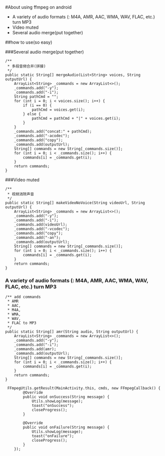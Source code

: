 

#About using ffmpeg on android
+ A variety of audio formats (: M4A, AMR, AAC, WMA, WAV, FLAC, etc.) turn MP3
+ Video muted
+ Several audio merge(put together)

##how to use(so easy)

###Several audio merge(put together)

 	/**
     * 多段音频合并(拼接)
     */
    public static String[] mergeAudio(List<String> voices, String outputUrl) {
        ArrayList<String> _commands = new ArrayList<>();
        _commands.add("-y");
        _commands.add("-i");
        String pathCmd = "";
        for (int i = 0; i < voices.size(); i++) {
            if (i == 0) {
                pathCmd = voices.get(i);
            } else {
                pathCmd = pathCmd + "|" + voices.get(i);
            }
        }
        _commands.add("concat:" + pathCmd);
        _commands.add("-acodec");
        _commands.add("copy");
        _commands.add(outputUrl);
        String[] commands = new String[_commands.size()];
        for (int i = 0; i < _commands.size(); i++) {
            commands[i] = _commands.get(i);
        }
        return commands;
    }

###Video muted

 	/**
     * 视频消除声音
     */
    public static String[] makeVideoNoVoice(String videoUrl, String outputUrl) {
        ArrayList<String> _commands = new ArrayList<>();
        _commands.add("-y");
        _commands.add("-i");
        _commands.add(videoUrl);
        _commands.add("-vcodec");
        _commands.add("copy");
        _commands.add("-an");
        _commands.add(outputUrl);
        String[] commands = new String[_commands.size()];
        for (int i = 0; i < _commands.size(); i++) {
            commands[i] = _commands.get(i);
        }
        return commands;
    }


### A variety of audio formats (: M4A, AMR, AAC, WMA, WAV, FLAC, etc.) turn MP3
 	/** add commands
     * AMR
     * AAC,
     * M4A,
     * WMA,
     * WAV,
     * FLAC to MP3
     */
    public static String[] amr(String audio, String outputUrl) {
        ArrayList<String> _commands = new ArrayList<>();
        _commands.add("-y");
        _commands.add("-i");
        _commands.add(amr);
        _commands.add(outputUrl);
        String[] commands = new String[_commands.size()];
        for (int i = 0; i < _commands.size(); i++) {
            commands[i] = _commands.get(i);
        }
        return commands;
    }

	 FFmpegUtils.getResult(MainActivity.this, cmds, new FFmpegCallback() {
            @Override
            public void onSuccess(String message) {
                Utils.showLog(message);
                toast("onSuccess");
                closeProgress();
            }

            @Override
            public void onFailure(String message) {
                Utils.showLog(message);
                toast("onFailure");
                closeProgress();
            }
        });
